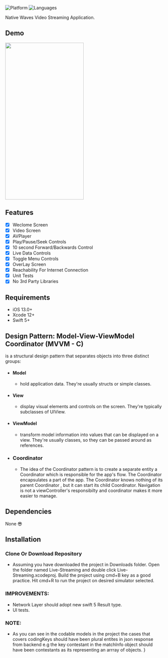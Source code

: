 
![Platform](https://img.shields.io/badge/Platform-iOS-orange.svg)
![Languages](https://img.shields.io/badge/Language-Swift-orange.svg)

Native Waves Video Streaming Application.

## Demo
<img src="https://media.giphy.com/media/OjYQvoOicZS3StriCK/giphy.gif" width="250" height="500" />

## Features

- [x] Weclome Screen
- [x] Video Screen
- [x] AVPlayer
- [x] Play/Pause/Seek Controls
- [x] 10 second Forward/Backwards Control
- [x] Live Data Controls
- [x] Toggle Menu Controls
- [x] OverLay Screen
- [x] Reachability For Internet Connection
- [x] Unit Tests
- [x] No 3rd Party Libraries

## Requirements

- iOS 13.0+
- Xcode 12+
- Swift 5+

## Design Pattern: Model-View-ViewModel Coordinator (MVVM - C)
is a structural design pattern that separates objects into three distinct groups:
- #### Model 
  - hold application data. They're usually structs or simple classes.
- #### View
  - display visual elements and controls on the screen. They're typically subclasses of UIView.
- #### ViewModel
  - transform model information into values that can be displayed on a view. They're usually classes, so they can be passed around as references.
- ### Coordinator
  - The idea of the Coordinator pattern is to create a separate entity a Coordinator which is responsible for the app's flow. The Coordinator encapsulates a part of the app. The Coordinator knows nothing of its parent Coordinator , but it can start its child Coordinator. Navigation is not a viewController's responsibilty and coordinator makes it more easier to manage. 
  
## Dependencies

 None 😎

## Installation

### Clone Or Download Repository

- Assuming you have downloaded the project in Downloads folder. Open the folder named Live-Streaming and double click Live-Streaming.xcodeproj. Build the project using cmd+B key as a good practice. Hit cmd+R to run the project on desired simulator selected.

### IMPROVEMENTS:

- Network Layer should adopt new swift 5 Result type.
- UI tests.

### NOTE:

- As you can see in the codable models in the project the cases that covers codingKeys should have been plural entites in json response from backend e.g the key contestant in the matchInfo object should have been contestants as its representing an arrray of objects.
}
